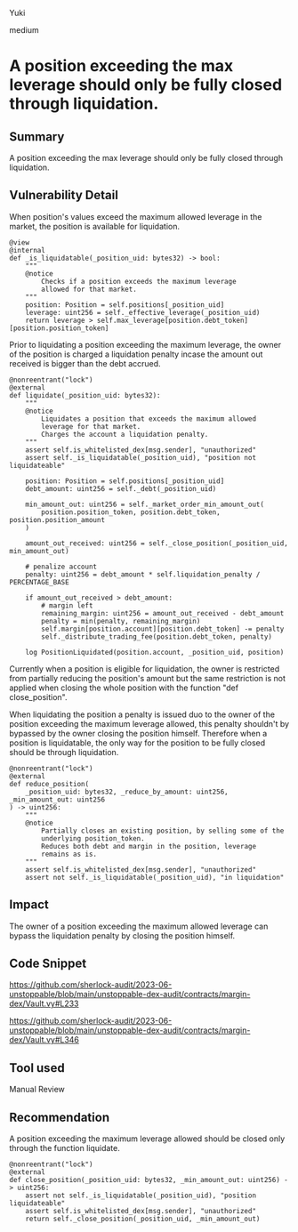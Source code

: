 Yuki

medium

# A position exceeding the max leverage should only be fully closed through liquidation.

## Summary
A position exceeding the max leverage should only be fully closed through liquidation.

## Vulnerability Detail
When position's values exceed the maximum allowed leverage in the market, the position is available for liquidation.

```vy
@view
@internal
def _is_liquidatable(_position_uid: bytes32) -> bool:
    """
    @notice
        Checks if a position exceeds the maximum leverage
        allowed for that market.
    """
    position: Position = self.positions[_position_uid]
    leverage: uint256 = self._effective_leverage(_position_uid)
    return leverage > self.max_leverage[position.debt_token][position.position_token]
```

Prior to liquidating a position exceeding the maximum leverage, the owner of the position is charged a liquidation penalty incase the amount out received is bigger than the debt accrued.

```vy
@nonreentrant("lock")
@external
def liquidate(_position_uid: bytes32):
    """
    @notice
        Liquidates a position that exceeds the maximum allowed
        leverage for that market.
        Charges the account a liquidation penalty.
    """
    assert self.is_whitelisted_dex[msg.sender], "unauthorized"
    assert self._is_liquidatable(_position_uid), "position not liquidateable"

    position: Position = self.positions[_position_uid]
    debt_amount: uint256 = self._debt(_position_uid)

    min_amount_out: uint256 = self._market_order_min_amount_out(
        position.position_token, position.debt_token, position.position_amount
    )

    amount_out_received: uint256 = self._close_position(_position_uid, min_amount_out)

    # penalize account
    penalty: uint256 = debt_amount * self.liquidation_penalty / PERCENTAGE_BASE

    if amount_out_received > debt_amount:
        # margin left
        remaining_margin: uint256 = amount_out_received - debt_amount
        penalty = min(penalty, remaining_margin)
        self.margin[position.account][position.debt_token] -= penalty
        self._distribute_trading_fee(position.debt_token, penalty)

    log PositionLiquidated(position.account, _position_uid, position)

```

Currently when a position is eligible for liquidation, the owner is restricted from partially reducing the position's amount but the same restriction is not applied when closing the whole position with the function "def close_position".

When liquidating the position a penalty is issued duo to the owner of the position exceeding the maximum leverage allowed, this penalty shouldn't by bypassed by the owner closing the position himself. Therefore when a position is liquidatable, the only way for the position to be fully closed should be through liquidation.

```vy
@nonreentrant("lock")
@external
def reduce_position(
    _position_uid: bytes32, _reduce_by_amount: uint256, _min_amount_out: uint256
) -> uint256:
    """
    @notice
        Partially closes an existing position, by selling some of the 
        underlying position_token.
        Reduces both debt and margin in the position, leverage 
        remains as is.
    """
    assert self.is_whitelisted_dex[msg.sender], "unauthorized"
    assert not self._is_liquidatable(_position_uid), "in liquidation"
```

## Impact
The owner of a position exceeding the maximum allowed leverage can bypass the liquidation penalty by closing the position himself.

## Code Snippet

https://github.com/sherlock-audit/2023-06-unstoppable/blob/main/unstoppable-dex-audit/contracts/margin-dex/Vault.vy#L233

https://github.com/sherlock-audit/2023-06-unstoppable/blob/main/unstoppable-dex-audit/contracts/margin-dex/Vault.vy#L346

## Tool used

Manual Review

## Recommendation
A position exceeding the maximum leverage allowed should be closed only through the function liquidate.

```vy
@nonreentrant("lock")
@external
def close_position(_position_uid: bytes32, _min_amount_out: uint256) -> uint256:
    assert not self._is_liquidatable(_position_uid), "position liquidateable"
    assert self.is_whitelisted_dex[msg.sender], "unauthorized"
    return self._close_position(_position_uid, _min_amount_out)
```